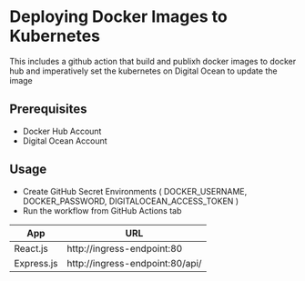 # Deploying Docker Images to Kubernetes
This includes a github action that build and publixh docker images to docker hub and imperatively set the kubernetes on Digital Ocean to update the image

## Prerequisites
- Docker Hub Account
- Digital Ocean Account


## Usage
- Create GitHub Secret Environments ( DOCKER_USERNAME, DOCKER_PASSWORD, DIGITALOCEAN_ACCESS_TOKEN )
- Run the workflow from GitHub Actions tab

| App  | URL |
| ------------- | ------------- |
| React.js  | http://ingress-endpoint:80  |
| Express.js  | http://ingress-endpoint:80/api/  |
